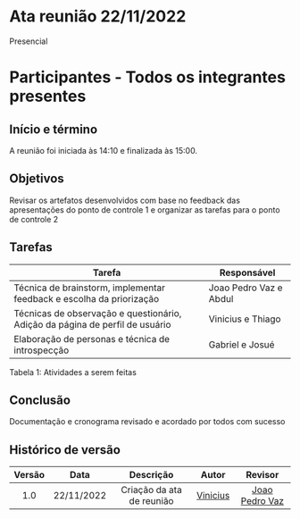 # Ata reunião 22/11/2022

Presencial 

# Participantes - Todos os integrantes presentes

## Início e término
A reunião foi iniciada às 14:10 e finalizada às 15:00.

## Objetivos
Revisar os artefatos desenvolvidos com base no feedback das apresentações do ponto de controle 1 e organizar as tarefas para o ponto de controle 2

## Tarefas

| Tarefa | Responsável |
| ---- | ---- |
| Técnica de brainstorm, implementar feedback e escolha da priorização | Joao Pedro Vaz  e Abdul
| Técnicas de observação e questionário, Adição da página de perfil de usuário |  Vinicius e Thiago
| Elaboração de personas e técnica de introspecção | Gabriel e Josué

Tabela 1: Atividades a serem feitas



## Conclusão

Documentação e cronograma revisado e acordado por todos com sucesso

## Histórico de versão
| Versão | Data | Descrição | Autor | Revisor |
| :----: | :--: | :-------: | :---: | :-----: |
| 1.0 | 22/11/2022 | Criação da ata de reunião | [Vinicius](https://github.com/viniman27) | [Joao Pedro Vaz](https://github.com/JoaoPedro0803) |
